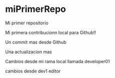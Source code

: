 # miPrimerRepo
Mi primer repositorio

Mi primera contribucionn local para Github!!

Un commit mas desde Github

Una actualizacion mas

Cambios desde mi rama local llamada developer01

cambios desde dev1 editor
